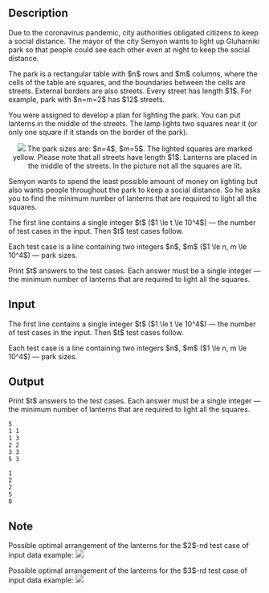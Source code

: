 ## Description

<div><p>Due to the coronavirus pandemic, city authorities obligated citizens to keep a social distance. The mayor of the city Semyon wants to light up Gluharniki park so that people could see each other even at night to keep the social distance.</p><p>The park is a rectangular table with $n$ rows and $m$ columns, where the cells of the table are squares, and the boundaries between the cells are streets. External borders are also streets. Every street has length $1$. For example, park with $n=m=2$ has $12$ streets.</p><p>You were assigned to develop a plan for lighting the park. You can put lanterns in the middle of the streets. The lamp lights two squares near it (or only one square if it stands on the border of the park).</p><center> <img class="tex-graphics" src="file://fwhiKpyA.png" style="max-width: 100.0%;max-height: 100.0%;">   <span class="tex-font-size-small">The park sizes are: $n=4$, $m=5$. The lighted squares are marked yellow. Please note that all streets have length $1$. Lanterns are placed in the middle of the streets. In the picture <span class="tex-font-style-bf">not all</span> the squares are lit.</span> </center><p>Semyon wants to spend the least possible amount of money on lighting but also wants people throughout the park to keep a social distance. So he asks you to find the minimum number of lanterns that are required to light all the squares.</p></div><div class="input-specification"><p>The first line contains a single integer $t$ ($1 \le t \le 10^4$) — the number of test cases in the input. Then $t$ test cases follow.</p><p>Each test case is a line containing two integers $n$, $m$ ($1 \le n, m \le 10^4$) — park sizes.</p></div><div class="output-specification"><p>Print $t$ answers to the test cases. Each answer must be a single integer — the minimum number of lanterns that are required to light all the squares.</p></div>

## Input

<p>The first line contains a single integer $t$ ($1 \le t \le 10^4$) — the number of test cases in the input. Then $t$ test cases follow.</p><p>Each test case is a line containing two integers $n$, $m$ ($1 \le n, m \le 10^4$) — park sizes.</p>

## Output

<p>Print $t$ answers to the test cases. Each answer must be a single integer — the minimum number of lanterns that are required to light all the squares.</p>





```input1
5
1 1
1 3
2 2
3 3
5 3
```




```output1
1
2
2
5
8
```



## Note

<p>Possible optimal arrangement of the lanterns for the $2$-nd test case of input data example: <img class="tex-graphics" src="file://Z7EvuXx6.png" style="max-width: 100.0%;max-height: 100.0%;"></p><p>Possible optimal arrangement of the lanterns for the $3$-rd test case of input data example: <img class="tex-graphics" src="file://SysyIH2N.png" style="max-width: 100.0%;max-height: 100.0%;"> </p>
